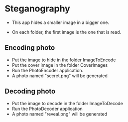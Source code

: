 # Steganography

- This app hides a smaller image in a bigger one.

- On each folder, the first image is the one that is read.

## Encoding photo

- Put the image to hide in the folder ImageToEncode
- Put the cover image in the folder CoverImages
- Run the PhotoEncoder application. 
- A photo named "secret.png" will be generated

## Decoding photo

- Put the image to decode in the folder ImageToDecode
- Run the PhotoDecoder application
- A photo named "reveal.png" will be generated 
